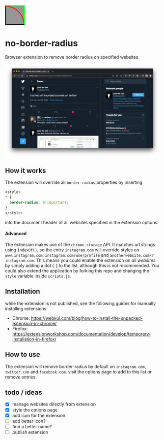 ![icon](https://github.com/moevbiz/no-border-radius/blob/master/icon.png?raw=true "Icon")
# no-border-radius
Browser extension to remove border radius on specified websites

![preview](https://github.com/moevbiz/no-border-radius/blob/master/Bildschirmfoto%202020-04-16%20um%2011.10.28.png?raw=true "Preview Image")

## How it works
The extension will override all `border-radius` properties by inserting
```css
<style>
* {
  border-radius: 0!important;
}
</style>
```
into the document header of all websites specified in the extension options. 

#### Advanced

The extension makes use of the `chrome.storage` API. It matches url strings using `indexOf()`, so the entry `instagram.com` will override styles on `www.instagram.com`, `instagram.com/userprofile` and `anotherwebsite.com/?instagram.com`. This means you could enable the extension on *all websites* by simply adding a dot (`.`) to the list, although this is not recommended. You could also extend the application by forking this repo and changing the `style` variable inside `scripts.js`.

## Installation

while the extension is not published, see the following guides for manually installing extensions:
- Chrome: https://webkul.com/blog/how-to-install-the-unpacked-extension-in-chrome/
- Firefox: https://extensionworkshop.com/documentation/develop/temporary-installation-in-firefox/

## How to use

The extension will remove border-radius by default on `instagram.com`, `twitter.com` and `facebook.com`.
visit the options page to add to this list or remove entries.

## todo / ideas
- [x] manage websites directly from extension
- [x] style the options page
- [x] add icon for the extension
- [ ] add better icon?
- [ ] find a better name?
- [ ] publish extension
